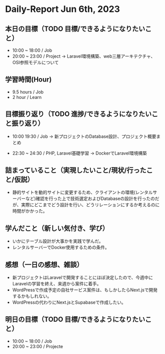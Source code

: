 # Daily-Report Jun 6th, 2023

## 本日の目標（TODO 目標/できるようになりたいこと）

- 10:00 ~ 18:00 / Job
- 20:00 ~ 23:00 / Project
-> Laravel環境構築、web三層アーキテクチャ、OSI参照モデルについて

## 学習時間(Hour)
- 9.5 hours / Job
- 2 hour / Learn


## 目標振り返り（TODO 進捗/できるようになりたいこと振り返り）

- 10:00  19:30 / Job
-> 新プロジェクトのDatabase設計、プロジェクト概要まとめ

- 22:30 ~ 24:30 / PHP, Laravel基礎学習
-> DockerでLaravel環境構築

## 詰まっていること（実現したいこと/現状/行ったこと/仮説）
- 静的サイトを動的サイトに変更するため、クライアントの環境(レンタルサーバーなど)確認を行った上で技術選定およびDatabaseの設計を行ったのだが、実際にどこまでどう設計を行い、どうリレーションにするか考えるのに時間がかかった。

## 学んだこと（新しい気付き、学び）
- いかにテーブル設計が大事かを実践で学んだ。
- レンタルサーバーでDocker使用するための条件。

## 感想（一日の感想、雑談）
- 新プロジェクトはLaravelで開発することにほぼ決定したので、今週中にLaravelの学習を終え、来週から案件に着手。
- WordPressで作成予定の自社サービス案件は、もしかしたらNext.jsで開発するかもしれない。
- WordPressの代わりにNext.jsとSupabaseで作成したい。

## 明日の目標（TODO 目標/できるようになりたいこと）
- 10:00 ~ 18:00 / Job
- 20:00 ~ 23:00 / Projecte